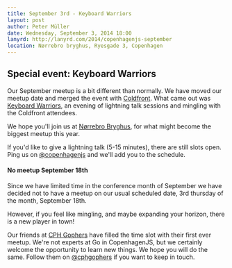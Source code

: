 ```yaml
---
title: September 3rd - Keyboard Warriors
layout: post
author: Peter Müller
date: Wednesday, September 3, 2014 18:00
lanyrd: http://lanyrd.com/2014/copenhagenjs-september
location: Nørrebro bryghus, Ryesgade 3, Copenhagen
---
```


## Special event: Keyboard Warriors

Our September meetup is a bit different than normally. We have moved our meetup date and merged the event with [Coldfront](http://coldfrontconf.dk/). What came out was [Keyboard Warriors](http://coldfrontconf.com/#keyboard-warriors), an evening of lightning talk sessions and mingling with the Coldfront attendees.

We hope you'll join us at [Nørrebro Bryghus](http://www.noerrebrobryghus.dk/), for what might become the biggest meetup this year.

If you'd like to give a lightning talk (5-15 minutes), there are still slots open. Ping us on [@copenhagenjs](https://twitter.com/copenhagenjs) and we'll add you to the schedule.

#### No meetup September 18th

Since we have limited time in the conference month of September we have decided not to have a meetup on our usual scheduled date, 3rd thursday of the month, September 18th.

However, if you feel like mingling, and maybe expanding your horizon, there is a new player in town!

Our friends at [CPH Gophers](http://cphgophers.dk/) have filled the time slot with their first ever meetup. We're not experts at Go in CopenhagenJS, but we certainly welcome the opportunity to learn new things. We hope you will do the same. Follow them on [@cphgophers](https://twitter.com/CphGophers) if you want to keep in touch.
